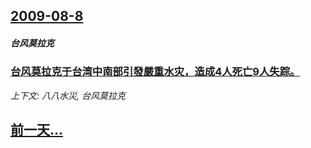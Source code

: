 ## [2009-08-8](/news/2009/08/8/index.md)

##### 台风莫拉克
### [ 台风莫拉克于台湾中南部引發嚴重水灾，造成4人死亡9人失踪。](/news/2009/08/8/台风莫拉克于台湾中南部引發嚴重水灾-造成4人死亡9人失踪.md)
_上下文: 八八水災, 台风莫拉克_

## [前一天...](/news/2009/08/7/index.md)

